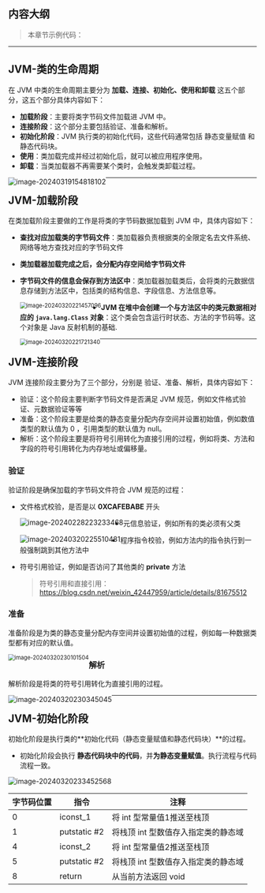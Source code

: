 ## 内容大纲

> 本章节示例代码：



---

## JVM-类的生命周期

在 JVM 中类的生命周期主要分为 **加载、连接、初始化、使用和卸载** 这五个部分，这五个部分具体内容如下：

* **加载阶段**：主要将类字节码文件加载进 JVM 中。
* **连接阶段**：这个部分主要包括验证、准备和解析。
* **初始化阶段**：JVM 执行类的初始化代码，这些代码通常包括 静态变量赋值 和 静态代码块。
* **使用**：类加载完成并经过初始化后，就可以被应用程序使用。
* **卸载**：当类加载器不再需要某个类时，会触发类卸载过程。

<img src="https://cdn.jsdelivr.net/gh/wicksonZhang/static-source-cdn@master/images/202403191548149.png" alt="image-20240319154818102" style="zoom:100%;float:left" />

---



## JVM-加载阶段

在类加载阶段主要做的工作是将类的字节码数据加载到 JVM 中，具体内容如下：

- **查找对应加载类的字节码文件**：类加载器负责根据类的全限定名去文件系统、网络等地方查找对应的字节码文件

- **类加载器加载完成之后，会分配内存空间给字节码文件**

- **字节码文件的信息会保存到方法区中**：类加载器加载类后，会将类的元数据信息存储到方法区中，包括类的结构信息、字段信息、方法信息等。

   <img src="https://cdn.jsdelivr.net/gh/wicksonZhang/static-source-cdn/images/202403202214184.png" alt="image-20240320221457096" style="zoom:80%;float:left" />

- **JVM 在堆中会创建一个与方法区中的类元数据相对应的 `java.lang.Class` 对象**：这个类会包含运行时状态、方法的字节码等。这个对象是 Java 反射机制的基础.

   <img src="https://cdn.jsdelivr.net/gh/wicksonZhang/static-source-cdn/images/202403202217397.png" alt="image-20240320221721340" style="zoom:80%;float:left" />



---

## JVM-连接阶段

JVM 连接阶段主要分为了三个部分，分别是 验证、准备、解析，具体内容如下：

* 验证：这个阶段主要判断字节码文件是否满足 JVM 规范，例如文件格式验证、元数据验证等等
* 准备：这个阶段主要是给类的静态变量分配内存空间并设置初始值，例如数值类型的默认值为 0 ，引用类型的默认值为 null。
* 解析：这个阶段主要是将符号引用转化为直接引用的过程，例如将类、方法和字段的符号引用转化为内存地址或偏移量。

### 验证

验证阶段是确保加载的字节码文件符合 JVM 规范的过程：

* 文件格式校验，是否是以 **0XCAFEBABE** 开头

  <img src="https://cdn.jsdelivr.net/gh/wicksonZhang/static-source-cdn/images/202402282232496.png" alt="image-20240228223233468" style="zoom:100%;float:left" />
  
* 元信息验证，例如所有的类必须有父类

  <img src="https://cdn.jsdelivr.net/gh/wicksonZhang/static-source-cdn/images/202403202255512.png" alt="image-20240320225510481" style="zoom:100%;float:left" />
  
* 程序指令校验，例如方法内的指令执行到一般强制跳到其他方法中

* 符号引用验证，例如是否访问了其他类的 **private** 方法 

  > 符号引用和直接引用：https://blog.csdn.net/weixin_42447959/article/details/81675512



### 准备

准备阶段是为类的静态变量分配内存空间并设置初始值的过程，例如每一种数据类型都有对应的默认值。

<img src="https://cdn.jsdelivr.net/gh/wicksonZhang/static-source-cdn/images/202403202301553.png" alt="image-20240320230101504" style="zoom:80%;float:left" />



### 解析

解析阶段是将类的符号引用转化为直接引用的过程。

<img src="https://cdn.jsdelivr.net/gh/wicksonZhang/static-source-cdn/images/202403202303082.png" alt="image-20240320230345045" style="zoom:100%;float:left" />

---



## JVM-初始化阶段

初始化阶段是执行类的**初始化代码（静态变量赋值和静态代码块）**的过程。

* 初始化阶段会执行 **静态代码块中的代码**，并**为静态变量赋值**。执行流程与代码流程一致。

![image-20240320233452568](https://cdn.jsdelivr.net/gh/wicksonZhang/static-source-cdn/images/202403202334610.png)

| 字节码位置 | 指令         | 注释                                |
| ---------- | ------------ | ----------------------------------- |
| 0          | iconst_1     | 将 int 型常量值1推送至栈顶          |
| 1          | putstatic #2 | 将栈顶 int 型数值存入指定类的静态域 |
| 4          | iconst_2     | 将 int 型常量值2推送至栈顶          |
| 5          | putstatic #2 | 将栈顶 int 型数值存入指定类的静态域 |
| 8          | return       | 从当前方法返回 void                 |



















